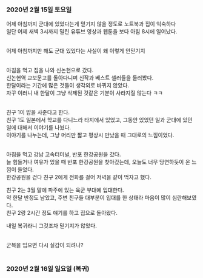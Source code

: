 ### 2020년 2월 15일 토요일

어제 아침까지 군대에 있었다는게 믿기지 않을 정도로 노트북과 집이 익숙하다<br>
일단 어제 새벽 3시까지 밀린 유튜브 영상과 웹툰을 보다 아침 8시에 일어났다.<br><br>

어제 아침까지만 해도 군대 있었다는 사실이 왜 이렇게 안믿기지<br><br>

아침을 먹고 집을 나와 신논현으로 갔다.<br>
신논현역 교보문고를 돌아다니며 신작과 베스트 셀러들을 둘러봤다.<br>
한달이라는 기간에 많은 것들이 생각외로 바뀌지 않았다.<br>
자꾸 이러니 내 한달이 그냥 삭제된 것같은 기분이 사라지질 않는다 ㅋㅋ<br><br>

친구 1이 밥을 사준다고 한다. <br>
친구 1도 일본에서 학교를 다니느라 타지에서 있었고, 그동안 있었던 일과 군대에 있던 일에 대해서 이야기를 나눴다.<br>
이야기를 나누는데, 그냥 머리만 짧고 평상시 만났을 때 그대로의 느낌이었다.<br><br>

아침을 먹고 강남 고속터미널, 반포 한강공원을 갔다.<br>
늘 힘들거나 여유가 있을 때 반포 한강공원을 찾아갔는데, 오늘도 너무 당연하듯이 온 느낌이 들었다.<br>
한강공원을 걷다 친구 2에게 전화를 걸어 저녁을 같이 먹자고 했다.<br>

친구 2는 3월 말에 파주에 있는 육군 부대에 입대한다.<br>
약 한달 반정도 남았고, 주변 친구들 대부분이 입대를 한 상태라 마음이 많이 심란해보였다.<br>
친구 2랑 2시간 정도 얘기를 하고 집으로 돌아왔다.<br>

내일 복귀라니 그것조차 믿기지가 않았다.<br><br>

군복을 입으면 다시 실감이 되려나?<br><br>

### 2020년 2월 16일 일요일 (복귀)

